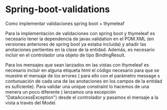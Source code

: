 # Spring-boot-validations
Como implementar validaciones spring boot + thymeleaf

Para la implementación de validaciones con spring boot y thymeleaf es necesario tener la dependencia de javax.validation en el POM.XML (en versiones
anteriores de spring boot ya estaba incluída) y
añadir las anotaciones pertientes en la clase de la entidad. Además, es necesario incluir en el controlador una objeto de tipo BindingResult.

Para los mensajes que sean lanzados en las vistas con thymeleaf es necesario incluir en alguna etiqueta html el código necesario
para que se muestre el mensaje de los errores ( para ello con el parámetro message s contunuación de cada una de las anotaciones en los campos de la entidad
es suficiente). Para validar una unique constraint lo hacemos de una menera un poco diferente ( lanzamos una excepción "DataAccessException") desde
el controlador y pasamos el mensaje a la vista a través del Model.
